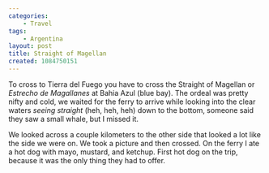 ```yaml
---
categories:
    - Travel
tags:
    - Argentina
layout: post
title: Straight of Magellan
created: 1084750151
---
```


To cross to Tierra del Fuego you have to cross the Straight of Magellan or *Estrecho de Magallanes* at Bahia Azul (blue bay). The ordeal was pretty nifty and cold, we waited for the ferry to arrive while looking into the clear waters *seeing straight* (heh, heh, heh) down to the bottom, someone said they saw a small whale, but I missed it.

<!--more-->

We looked across a couple kilometers to the other side that looked a lot like the side we were on. We took a picture and then crossed. On the ferry I ate a hot dog with mayo, mustard, and ketchup. First hot dog on the trip, because it was the only thing they had to offer.
